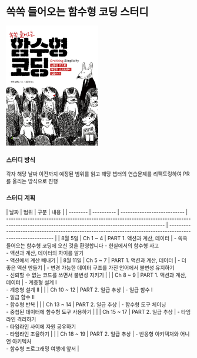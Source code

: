 # 쏙쏙 들어오는 함수형 코딩 스터디

<img src="./.github/functional-programming.jpeg" width="250px" />

### 스터디 방식

각자 해당 날짜 이전까지 예정된 범위를 읽고 해당 챕터의 연습문제를 리팩토링하여 PR를 올리는 방식으로 진행

### 스터디 계획

| 날짜     | 범위       | 구분                        | 내용                                                                                                                                              |
| -------- | ---------- | --------------------------- | ------------------------------------------------------------------------------------------------------------------------------------------------- | ----------------------------------------------------------------------------------------------------------- |
| 8월 5일  | Ch 1 ~ 4   | PART 1. 액션과 계산, 데이터 | - 쏙쏙 들어오는 함수형 코딩에 오신 것을 환영합니다 - 현실에서의 함수형 사고<br /> - 액션과 계산, 데이터의 차이를 알기<br />- 액션에서 계산 빼내기 |
| 8월 11일 | Ch 5 ~ 7   | PART 1. 액션과 계산, 데이터 | - 더 좋은 액션 만들기                                                                                                                             | - 변경 가능한 데이터 구조를 가진 언어에서 불변성 유지하기<br />- 신뢰할 수 없는 코드를 쓰면서 불변성 지키기 |
|          | Ch 8 ~ 9   | PART 1. 액션과 계산, 데이터 | - 계층형 설계 I<br />- 계층형 설계 II                                                                                                             |
|          | Ch 10 ~ 12 | PART 2. 일급 추상           | - 일급 함수 I<br />- 일급 함수 II<br />- 함수형 반복                                                                                              |
|          | Ch 13 ~ 14 | PART 2. 일급 추상           | - 함수형 도구 체이닝<br />- 중첩된 데이터에 함수형 도구 사용하기                                                                                  |
|          | Ch 15 ~ 17 | PART 2. 일급 추상           | - 타임라인 격리하기<br />- 타임라인 사이에 자원 공유하기<br />- 타임라인 조율하기                                                                 |
|          | Ch 18 ~ 19 | PART 2. 일급 추상           | - 반응형 아키텍처와 어니언 아키텍처<br />- 함수형 프로그래밍 여행에 앞서                                                                          |
